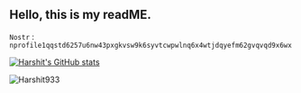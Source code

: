 ## Hello, this is my readME.

`Nostr` : `nprofile1qqstd6257u6nw43pxgkvsw9k6syvtcwpwlnq6x4wtjdqyefm62gvqvqd9x6wx`

[![Harshit's GitHub stats](https://github-readme-stats.vercel.app/api?username=Harshit933)](https://github.com/anuraghazra/github-readme-stats)

<p align="left"> <img src="https://komarev.com/ghpvc/?username=Harshit933&label=Profile%20views&color=0e75b6&style=flat" alt="Harshit933" /> </p>
